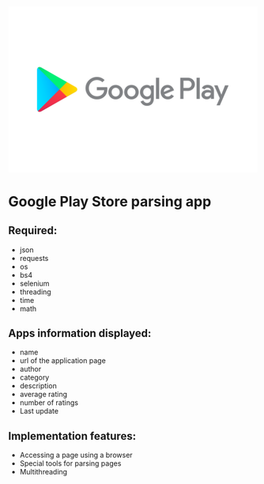 ![Google Play Logo](images/Google_Play-Logo.wine.png)
# Google Play Store parsing app
## Required:
- json
- requests
- os
- bs4
- selenium
- threading
- time
- math

## Apps information displayed:
- name
- url of the application page
- author
- category
- description
- average rating
- number of ratings
- Last update

## Implementation features:
- Accessing a page using a browser
- Special tools for parsing pages
- Multithreading